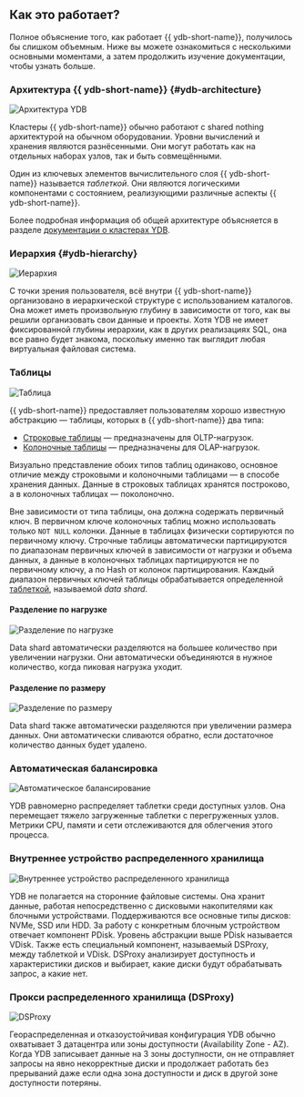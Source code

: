 ## Как это работает?

Полное объяснение того, как работает {{ ydb-short-name}}, получилось бы слишком объемным. Ниже вы можете ознакомиться с несколькими основными моментами, а затем продолжить изучение документации, чтобы узнать больше.

### Архитектура {{ ydb-short-name}} {#ydb-architecture}

![Архитектура YDB](https://storage.yandexcloud.net/ydb-www-prod-site-assets/howitworks/grps.png)

Кластеры {{ ydb-short-name}} обычно работают с shared nothing архитектурой на обычном оборудовании. Уровни вычислений и хранения являются разнёсенными. Они могут работать как на отдельных наборах узлов, так и быть совмещёнными.

Один из ключевых элементов вычислительного слоя {{ ydb-short-name}} называется *таблеткой*. Они являются логическими компонентами с состоянием, реализующими различные аспекты {{ ydb-short-name}}.

Более подробная информация об общей архитектуре  объясняется в разделе [документации о кластерах YDB](../../cluster/index.md).

### Иерархия {#ydb-hierarchy}

![Иерархия](https://storage.yandexcloud.net/ydb-www-prod-site-assets/howitworks/organization.png)

С точки зрения пользователя, всё внутри {{ ydb-short-name}} организовано в иерархической структуре с использованием каталогов. Она может иметь произвольную глубину в зависимости от того, как вы решили организовать свои данные и проекты. Хотя YDB не имеет фиксированной глубины иерархии, как в других реализациях SQL, она все равно будет знакома, поскольку именно так выглядит любая виртуальная файловая система.

### Таблицы

![Таблица](https://storage.yandexcloud.net/ydb-www-prod-site-assets/howitworks/table.png)

{{ ydb-short-name}} предоставляет пользователям хорошо известную абстракцию — таблицы, которых в {{ ydb-short-name}} два типа:
* [Строковые таблицы](../../datamodel/_includes/table.md#row-tables) — предназначены для OLTP-нагрузок.
* [Колоночные таблицы](../../datamodel/_includes/table.md#column-tables) — предназначены для OLAP-нагрузок.

Визуально представление обоих типов таблиц одинаково, основное отличие между строковыми и колоночными таблицами — в способе хранения данных. Данные в строковых таблицах хранятся построково, а в колоночных таблицах — поколоночно.

Вне зависимости от типа таблицы, она должна содержать первичный ключ. В первичном ключе колоночных таблиц можно использовать только `NOT NULL` колонки. Данные в таблицах физически сортируются по первичному ключу. Строчные таблицы автоматически партицируются по диапазонам первичных ключей в зависимости от нагрузки и объема данных, а данные в колоночных таблицах партицируются не по первичному ключу, а по Hash от колонок партицирования. Каждый диапазон первичных ключей таблицы обрабатывается определенной [таблеткой](../../cluster/common_scheme_ydb.md#tablets), называемой *data shard*.

#### Разделение по нагрузке

![Разделение по нагрузке](https://storage.yandexcloud.net/ydb-www-prod-site-assets/howitworks/nagruz%201.5.png)

Data shard автоматически разделяются на большее количество при увеличении нагрузки. Они автоматически объединяются в нужное количество, когда пиковая нагрузка уходит.

#### Разделение по размеру

![Разделение по размеру](https://storage.yandexcloud.net/ydb-www-prod-site-assets/howitworks/size%201.5%20(1).png)

Data shard также автоматически разделяются при увеличении размера данных. Они автоматически сливаются обратно, если достаточное количество данных будет удалено.

### Автоматическая балансировка

![Автоматическое балансирование](https://storage.yandexcloud.net/ydb-www-prod-site-assets/howitworks/pills%201.5.png)

YDB равномерно распределяет таблетки среди доступных узлов. Она перемещает тяжело загруженные таблетки с перегруженных узлов. Метрики CPU, памяти и сети отслеживаются для облегчения этого процесса.

### Внутреннее устройство распределенного хранилища

![Внутреннее устройство распределенного хранилища](https://storage.yandexcloud.net/ydb-www-prod-site-assets/howitworks/distributed.png)

YDB не полагается на сторонние файловые системы. Она хранит данные, работая непосредственно с дисковыми накопителями как блочными устройствами. Поддерживаются все основные типы дисков: NVMe, SSD или HDD. За работу с конкретным блочным устройством отвечает компонент PDisk. Уровень абстракции выше PDisk называется VDisk. Также есть специальный компонент, называемый DSProxy, между таблеткой и VDisk. DSProxy анализирует доступность и характеристики дисков и выбирает, какие диски будут обрабатывать запрос, а какие нет.

### Прокси распределенного хранилища (DSProxy)

![DSProxy](https://storage.yandexcloud.net/ydb-www-prod-site-assets/howitworks/proxy%202.png)

Геораспределенная и отказоустойчивая конфигурация YDB обычно охватывает 3 датацентра или зоны доступности (Availability Zone - AZ). Когда YDB записывает данные на 3 зоны доступности, он не отправляет запросы на явно некорректные диски и продолжает работать без прерываний даже если одна зона доступности и диск в другой зоне доступности потеряны.
